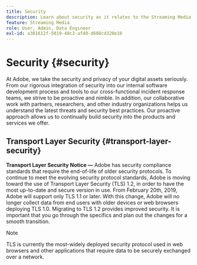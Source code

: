 ```yaml
---
title: Security
description: Learn about security as it relates to the Streaming Media Collection
feature: Streaming Media
role: User, Admin, Data Engineer
exl-id: a301612f-5019-40c3-af40-d608cd320e16
---
```

# Security {#security}

At Adobe, we take the security and privacy of your digital assets seriously. From our rigorous integration of security into our internal software development process and tools to our cross-functional incident response teams, we strive to be proactive and nimble. In addition, our collaborative work with partners, researchers, and other industry organizations helps us understand the latest threats and security best practices. Our proactive approach allows us to continually build security into the products and services we offer.


## Transport Layer Security {#transport-layer-security}

**Transport Layer Security Notice —** Adobe has security compliance standards that require the end-of-life of older security protocols. To continue to meet the evolving security protocol standards, Adobe is moving toward the use of Transport Layer Security (TLS) 1.2, in order to have the most up-to-date and secure version in use. From February 20th, 2019, Adobe will support only TLS 1.1 or later. With this change, Adobe will no longer collect data from end users with older devices or web browsers deploying TLS 1.0. Migrating to TLS 1.2 provides improved security. It is important that you go through the specifics and plan out the changes for a smooth transition.

>[!NOTE]
>
>TLS is currently the most-widely deployed security protocol used in web browsers and other applications that require data to be securely exchanged over a network.

